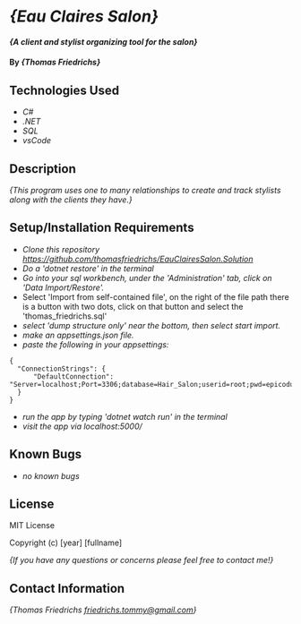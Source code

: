# _{Eau Claires Salon}_

#### _{A client and stylist organizing tool for the salon}_

#### By _**{Thomas Friedrichs}**_

## Technologies Used

* _C#_
* _.NET_
* _SQL_
* _vsCode_

## Description

_{This program uses one to many relationships to create and track stylists along with the clients they have.}_

## Setup/Installation Requirements

* _Clone this repository https://github.com/thomasfriedrichs/EauClairesSalon.Solution_
* _Do a 'dotnet restore' in the terminal_
* _Go into your sql workbench, under the 'Administration' tab, click on 'Data Import/Restore'._
* Select 'Import from self-contained file', on the right of the file path there is a button with two dots, click on that button and select the 'thomas_friedrichs.sql'
* _select 'dump structure only' near the bottom, then select start import._
* _make an appsettings.json file._
* _paste the following in your appsettings:_
```
{
  "ConnectionStrings": {
      "DefaultConnection": "Server=localhost;Port=3306;database=Hair_Salon;userid=root;pwd=epicodus;"
  }
}
```
* _run the app by typing 'dotnet watch run' in the terminal_
* _visit the app via localhost:5000/_

## Known Bugs

* _no known bugs_

## License

MIT License

Copyright (c) [year] [fullname]

_{If you have any questions or concerns please feel free to contact me!}_

## Contact Information

_{Thomas Friedrichs friedrichs.tommy@gmail.com}_